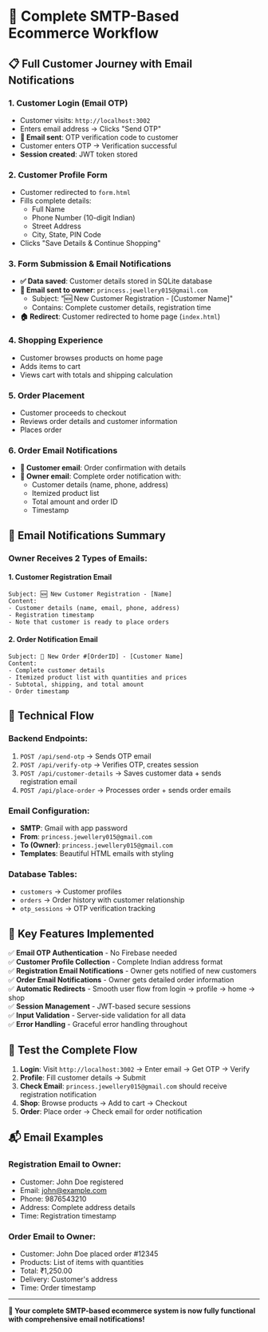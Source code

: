 # 🎉 Complete SMTP-Based Ecommerce Workflow

## 📋 **Full Customer Journey with Email Notifications**

### 1. **Customer Login (Email OTP)**
- Customer visits: `http://localhost:3002`
- Enters email address → Clicks "Send OTP"
- **📧 Email sent**: OTP verification code to customer
- Customer enters OTP → Verification successful
- **Session created**: JWT token stored

### 2. **Customer Profile Form**
- Customer redirected to `form.html`
- Fills complete details:
  - Full Name
  - Phone Number (10-digit Indian)
  - Street Address
  - City, State, PIN Code
- Clicks "Save Details & Continue Shopping"

### 3. **Form Submission & Email Notifications**
- **✅ Data saved**: Customer details stored in SQLite database
- **📧 Email sent to owner**: `princess.jewellery015@gmail.com`
  - Subject: "🆕 New Customer Registration - [Customer Name]"
  - Contains: Complete customer details, registration time
- **🏠 Redirect**: Customer redirected to home page (`index.html`)

### 4. **Shopping Experience**
- Customer browses products on home page
- Adds items to cart
- Views cart with totals and shipping calculation

### 5. **Order Placement**
- Customer proceeds to checkout
- Reviews order details and customer information
- Places order

### 6. **Order Email Notifications**
- **📧 Customer email**: Order confirmation with details
- **📧 Owner email**: Complete order notification with:
  - Customer details (name, phone, address)
  - Itemized product list
  - Total amount and order ID
  - Timestamp

## 📧 **Email Notifications Summary**

### Owner Receives 2 Types of Emails:

#### 1. **Customer Registration Email**
```
Subject: 🆕 New Customer Registration - [Name]
Content: 
- Customer details (name, email, phone, address)
- Registration timestamp
- Note that customer is ready to place orders
```

#### 2. **Order Notification Email**
```
Subject: 🛒 New Order #[OrderID] - [Customer Name]
Content:
- Complete customer details
- Itemized product list with quantities and prices
- Subtotal, shipping, and total amount
- Order timestamp
```

## 🔄 **Technical Flow**

### Backend Endpoints:
1. `POST /api/send-otp` → Sends OTP email
2. `POST /api/verify-otp` → Verifies OTP, creates session
3. `POST /api/customer-details` → Saves customer data + sends registration email
4. `POST /api/place-order` → Processes order + sends order emails

### Email Configuration:
- **SMTP**: Gmail with app password
- **From**: `princess.jewellery015@gmail.com`
- **To (Owner)**: `princess.jewellery015@gmail.com`
- **Templates**: Beautiful HTML emails with styling

### Database Tables:
- `customers` → Customer profiles
- `orders` → Order history with customer relationship
- `otp_sessions` → OTP verification tracking

## 🎯 **Key Features Implemented**

✅ **Email OTP Authentication** - No Firebase needed  
✅ **Customer Profile Collection** - Complete Indian address format  
✅ **Registration Email Notifications** - Owner gets notified of new customers  
✅ **Order Email Notifications** - Owner gets detailed order information  
✅ **Automatic Redirects** - Smooth user flow from login → profile → home → shop  
✅ **Session Management** - JWT-based secure sessions  
✅ **Input Validation** - Server-side validation for all data  
✅ **Error Handling** - Graceful error handling throughout  

## 🧪 **Test the Complete Flow**

1. **Login**: Visit `http://localhost:3002` → Enter email → Get OTP → Verify
2. **Profile**: Fill customer details → Submit
3. **Check Email**: `princess.jewellery015@gmail.com` should receive registration notification
4. **Shop**: Browse products → Add to cart → Checkout
5. **Order**: Place order → Check email for order notification

## 📬 **Email Examples**

### Registration Email to Owner:
- Customer: John Doe registered
- Email: john@example.com
- Phone: 9876543210
- Address: Complete address details
- Time: Registration timestamp

### Order Email to Owner:
- Customer: John Doe placed order #12345
- Products: List of items with quantities
- Total: ₹1,250.00
- Delivery: Customer's address
- Time: Order timestamp

---

**🎉 Your complete SMTP-based ecommerce system is now fully functional with comprehensive email notifications!**
